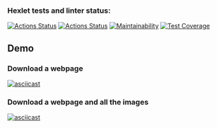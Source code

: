 ### Hexlet tests and linter status:
[![Actions Status](https://github.com/Maroosha/python-project-lvl3/workflows/hexlet-check/badge.svg)](https://github.com/Maroosha/python-project-lvl3/actions)
[![Actions Status](https://github.com/Maroosha/python-project-lvl3/workflows/linter-tests-check.yml/badge.svg)](https://github.com/Maroosha/python-project-lvl3/actions/workflows/linter-tests-check.yml)
[![Maintainability](https://api.codeclimate.com/v1/badges/a99a88d28ad37a79dbf6/maintainability)](https://codeclimate.com/github/Maroosha/python-project-lvl3/maintainability)
[![Test Coverage](https://api.codeclimate.com/v1/badges/a99a88d28ad37a79dbf6/test_coverage)](https://codeclimate.com/github/Maroosha/python-project-lvl3/test_coverage)

## Demo

### Download a webpage
[![asciicast](https://asciinema.org/a/467416.svg)](https://asciinema.org/a/467416)

### Download a webpage and all the images 
[![asciicast](https://asciinema.org/a/468118.svg)](https://asciinema.org/a/468118)
